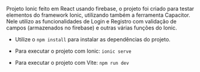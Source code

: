 Projeto Ionic feito em React usando firebase, o projeto foi criado para testar elementos do framework Ionic, utilizando também a ferramenta Capacitor. Nele utilizo as funcionalidades de Login e Registro com validação de campos (armazenados no firebase) e outras várias funções do Ionic. 

- Utilize o `npm install` para instalar as dependências do projeto.

- Para executar o projeto com Ionic: `ionic serve` 
- Para executar o projeto com Vite: `npm run dev`
